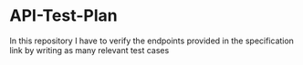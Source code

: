 # API-Test-Plan
In this repository I have to verify the endpoints provided in the specification link by writing as many relevant test cases
